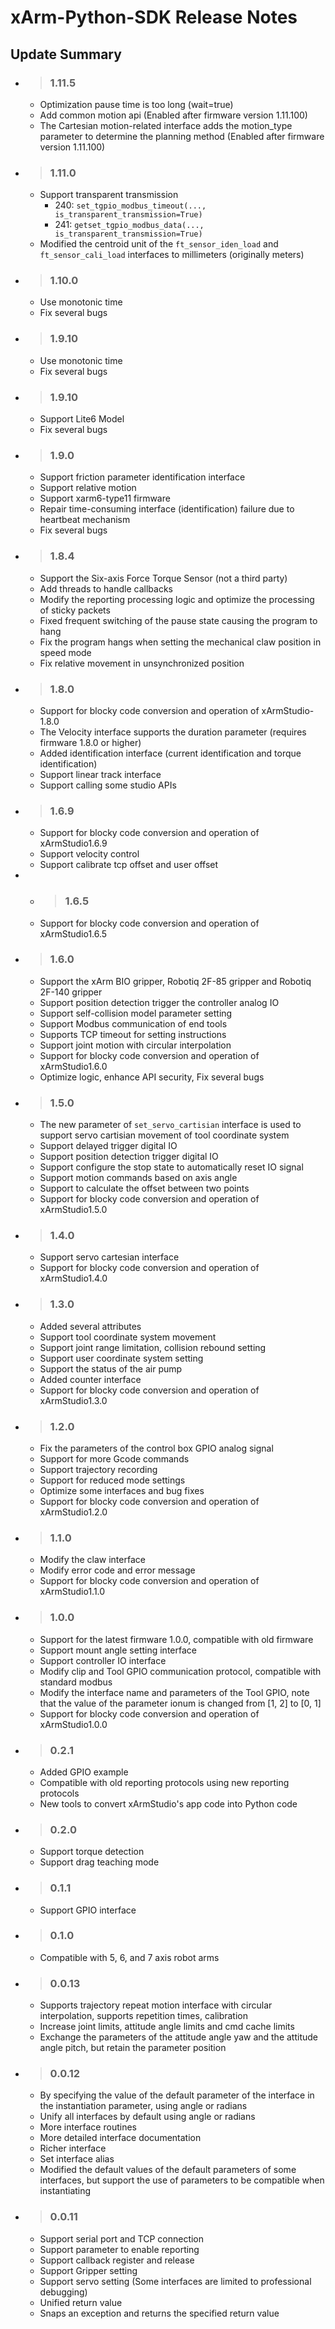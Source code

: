 # xArm-Python-SDK Release Notes

## Update Summary

- > ### 1.11.5
  - Optimization pause time is too long (wait=true)
  - Add common motion api (Enabled after firmware version 1.11.100)
  - The Cartesian motion-related interface adds the motion_type parameter to determine the planning method (Enabled after firmware version 1.11.100)

- > ### 1.11.0
  - Support transparent transmission
    - 240: `set_tgpio_modbus_timeout(..., is_transparent_transmission=True)`
    - 241: `getset_tgpio_modbus_data(..., is_transparent_transmission=True)`
  - Modified the centroid unit of the `ft_sensor_iden_load` and `ft_sensor_cali_load` interfaces to millimeters (originally meters)

- > ### 1.10.0
  - Use monotonic time
  - Fix several bugs

- > ### 1.9.10
  - Use monotonic time
  - Fix several bugs

- > ### 1.9.10
  - Support Lite6 Model
  - Fix several bugs

- > ### 1.9.0
  - Support friction parameter identification interface
  - Support relative motion
  - Support xarm6-type11 firmware
  - Repair time-consuming interface (identification) failure due to heartbeat mechanism
  - Fix several bugs

- > ### 1.8.4
  - Support the Six-axis Force Torque Sensor (not a third party)
  - Add threads to handle callbacks
  - Modify the reporting processing logic and optimize the processing of sticky packets
  - Fixed frequent switching of the pause state causing the program to hang
  - Fix the program hangs when setting the mechanical claw position in speed mode
  - Fix relative movement in unsynchronized position

- > ### 1.8.0

  - Support for blocky code conversion and operation of xArmStudio-1.8.0
  - The Velocity interface supports the duration parameter (requires firmware 1.8.0 or higher)
  - Added identification interface (current identification and torque identification)
  - Support linear track interface
  - Support calling some studio APIs

- > ### 1.6.9

  - Support for blocky code conversion and operation of xArmStudio1.6.9
  - Support velocity control
  - Support calibrate tcp offset and user offset

- - > ### 1.6.5

  - Support for blocky code conversion and operation of xArmStudio1.6.5

- > ### 1.6.0

  - Support the xArm BIO gripper, Robotiq 2F-85 gripper and Robotiq 2F-140 gripper
  - Support position detection trigger the controller analog IO
  - Support self-collision model parameter setting
  - Support Modbus communication of end tools
  - Supports TCP timeout for setting instructions
  - Support joint motion with circular interpolation
  - Support for blocky code conversion and operation of xArmStudio1.6.0
  - Optimize logic, enhance API security, Fix several bugs

- > ### 1.5.0

  - The new parameter of `set_servo_cartisian` interface is used to support servo cartisian movement of tool coordinate system
  - Support delayed trigger digital IO
  - Support position detection trigger digital IO
  - Support configure the stop state to automatically reset IO signal
  - Support motion commands based on axis angle
  - Support to calculate the offset between two points
  - Support for blocky code conversion and operation of xArmStudio1.5.0

- > ### 1.4.0
  - Support servo cartesian interface
  - Support for blocky code conversion and operation of xArmStudio1.4.0

- > ### 1.3.0

  - Added several attributes
  - Support tool coordinate system movement
  - Support joint range limitation, collision rebound setting
  - Support user coordinate system setting
  - Support the status of the air pump
  - Added counter interface
  - Support for blocky code conversion and operation of xArmStudio1.3.0

- > ### 1.2.0

  - Fix the parameters of the control box GPIO analog signal
  - Support for more Gcode commands
  - Support trajectory recording
  - Support for reduced mode settings
  - Optimize some interfaces and bug fixes
  - Support for blocky code conversion and operation of xArmStudio1.2.0

- > ### 1.1.0

  - Modify the claw interface
  - Modify error code and error message
  - Support for blocky code conversion and operation of xArmStudio1.1.0

- > ### 1.0.0

  - Support for the latest firmware 1.0.0, compatible with old firmware
  - Support mount angle setting interface
  - Support controller IO interface
  - Modify clip and Tool GPIO communication protocol, compatible with standard modbus
  - Modify the interface name and parameters of the Tool GPIO, note that the value of the parameter ionum is changed from [1, 2] to [0, 1]
  - Support for blocky code conversion and operation of xArmStudio1.0.0

- > ### 0.2.1

  - Added GPIO example
  - Compatible with old reporting protocols using new reporting protocols
  - New tools to convert xArmStudio's app code into Python code

- > ### 0.2.0

  - Support torque detection
  - Support drag teaching mode

- > ### 0.1.1

  - Support GPIO interface

- > ### 0.1.0

  - Compatible with 5, 6, and 7 axis robot arms

- > ### 0.0.13

  - Supports trajectory repeat motion interface with circular interpolation, supports repetition times, calibration
  - Increase joint limits, attitude angle limits and cmd cache limits
  - Exchange the parameters of the attitude angle yaw and the attitude angle pitch, but retain the parameter position

- > ### 0.0.12

  - By specifying the value of the default parameter of the interface in the instantiation parameter, using angle or radians
  - Unify all interfaces by default using angle or radians
  - More interface routines
  - More detailed interface documentation
  - Richer interface
  - Set interface alias
  - Modified the default values of the default parameters of some interfaces, but support the use of parameters to be compatible when instantiating

- > ### 0.0.11

  - Support serial port and TCP connection
  - Support parameter to enable reporting
  - Support callback register and release
  - Support Gripper setting
  - Support servo setting (Some interfaces are limited to professional debugging)
  - Unified return value
  - Snaps an exception and returns the specified return value

